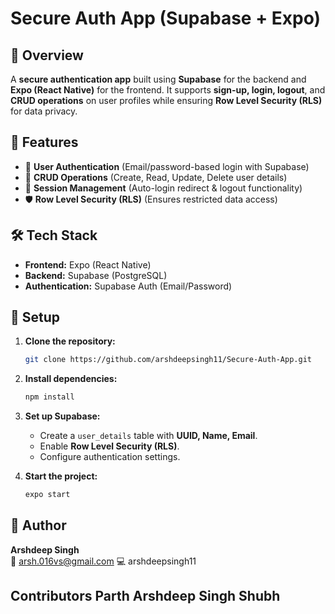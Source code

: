# Secure Auth App (Supabase + Expo)

## 📌 Overview
A **secure authentication app** built using **Supabase** for the backend and **Expo (React Native)** for the frontend. It supports **sign-up, login, logout**, and **CRUD operations** on user profiles while ensuring **Row Level Security (RLS)** for data privacy.

## 🚀 Features
- 🔐 **User Authentication** (Email/password-based login with Supabase)
- 📝 **CRUD Operations** (Create, Read, Update, Delete user details)
- 🔄 **Session Management** (Auto-login redirect & logout functionality)
- 🛡 **Row Level Security (RLS)** (Ensures restricted data access)

## 🛠 Tech Stack
- **Frontend:** Expo (React Native)  
- **Backend:** Supabase (PostgreSQL)  
- **Authentication:** Supabase Auth (Email/Password)

## 📖 Setup
1. **Clone the repository:**
   ```bash
   git clone https://github.com/arshdeepsingh11/Secure-Auth-App.git
   ```
2. **Install dependencies:**
   ```bash
   npm install
   ```
3. **Set up Supabase:**
   - Create a `user_details` table with **UUID, Name, Email**.
   - Enable **Row Level Security (RLS)**.
   - Configure authentication settings.

4. **Start the project:**
   ```bash
   expo start
   ```

## 👤 Author  
**Arshdeep Singh**  
📧 arsh.016vs@gmail.com 
💻 arshdeepsingh11

Contributors 
Parth
Arshdeep Singh
Shubh
---
